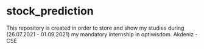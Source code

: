 # stock_prediction
This repository is created in order to store and show my studies during (26.07.2021 - 01.09.2021) my mandatory internship in optiwisdom. Akdeniz - CSE
